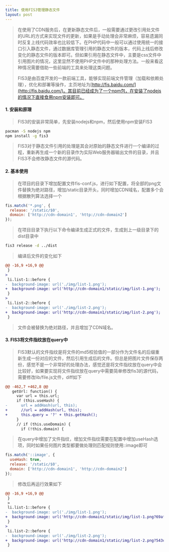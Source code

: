 ```yaml
---
title: 使用FIS3管理静态文件
layout: post
---
```


> 在使用了CDN服务后，在更新静态文件后，一般需要通过更改引用处文件的URL的方式来实现文件的更新，如果是手动处理会非常麻烦，容易遗漏同时反复上线代码效率也比较低下。在PHP代码中一般可以通过使用统一的接口引入静态文件，通过数据库管理引用的静态文件的版本，代码上线后修改变化的静态文件的版本即可。但如果引用在静态文件中，主要是css文件中引用图片的情况，这里显然不使用PHP文件中的那种处理方法。一般来看这种情况需要借助一些前端的工具来处理这类问题。
>
> FIS3是由百度开发的一款前端工具，能够实现前端文件管理（加载和依赖处理），优化和部署等操作，主页地址为[http://fis.baidu.com/](http://fis.baidu.com/)。其目前已经成为了一个npm包，在安装了nodejs的情况下直接食用npm安装即可。

#### 1. 安装和原理

> FIS3的安装非常简单，先安装nodejs和npm，然后使用npm安装FIS3
>
```bash
pacman -S nodejs npm
npm install -g fis3
```
> FIS3对于静态文件引用的处理是其会对原始的静态文件进行一个编译的过程，重新再生成一个新的目录作为实际Web服务器输出文件的目录，并且FIS3不会修改静态文件的源代码。

#### 2. 基本使用

> 在项目的目录下增加配置文件fis-conf.js，进行如下配置，将全部的png文件替换为绝对路径，增加/static目录开头，同时增加CDN域名，配置多个会根据散列算法选择一个
>
```js
fis.match('*.png', {
  release: '/static/$0',
  domain: ['http://cdn-domain1', 'http://cdn-domain2']
});
```
>
> 在项目目录下执行以下命令编译生成正式的文件，生成到上一级目录下的dist目录中
>
```bash
fis3 release -d ../dist
```
>
> 编译后文件的变化如下
>
```diff
@@ -16,9 +16,9 @@
 }
>
 li.list-1::before {
-  background-image: url('./img/list-1.png');
+  background-image: url('http://cdn-domain1/static/img/list-1.png');
 }
>
 li.list-2::before {
-  background-image: url('./img/list-2.png');
+  background-image: url('http://cdn-domain1/static/img/list-2.png');
 }
```
>
> 文件会被替换为绝对路径，并且增加了CDN域名。

#### 3. FIS3将文件指纹放在query中

> FIS3默认的文件指纹是将文件的md5校验值的一部分作为文件名的后缀重新生成一份对应的文件，然后引用生成后的文件。但总是把图片文件保存两份，感觉不是一个非常好的处理办法，感觉还是将文件指纹放在query中会比较好，如果要实现将文件指纹放在query中需要简单修改fis3的源代码，需要修改lib/file.js文件，diff如下
>
```diff
@@ -462,7 +462,8 @@
   getUrl: function() {
     var url = this.url;
     if (this.useHash) {
-      url = addHash(url, this);
+      //url = addHash(url, this);
+      this.query = '?' + this.getHash();
     }
     // if (this.useDomain) {
       if (!this.domain) {
```
>
> 在query中增加了文件指纹，增加文件指纹需要在配置中增加useHash选项，同时如果任何图片类型都要做处理则匹配规则使用::image即可
>
```js
fis.match('::image', {
  useHash: true,
  release: '/static/$0',
  domain: ['http://cdn-domain1', 'http://cdn-domain2']
});
```
> 
> 修改后再运行效果如下
>
```diff
@@ -16,9 +16,9 @@
 }
 >
 li.list-1::before {
-  background-image: url('./img/list-1.png');
+  background-image: url('http://cdn-domain1/static/img/list-1.png?69af273');
 }
> 
 li.list-2::before {
-  background-image: url('./img/list-2.png');
+  background-image: url('http://cdn-domain1/static/img/list-2.png?543c384');
 }
```
